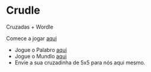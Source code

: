 # Crudle

Cruzadas + Wordle

Comece a jogar [aqui](https://crudle.vercel.app)

- Jogue o Palabro [aqui](https://palabro-silk.vercel.app)
- Jogue o Mundlo [aqui](https://mundlo.vercel.app/)
- Envie a sua cruzadinha de 5x5 para nós aqui mesmo.
